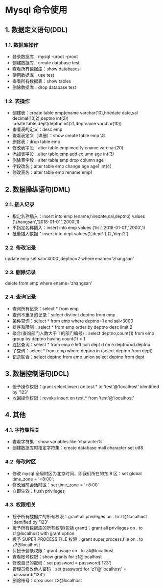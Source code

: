 # Mysql 命令使用

## 1. 数据定义语句(DDL)

### 1.1. 数据库操作

- 登录数据库：mysql -uroot -proot
- 创建数据库：create database test
- 查看所有数据库：show databases
- 使用数据库：use test
- 查看所有数据表：show tables
- 删除数据库：drop database test

### 1.2. 表操作

- 创建表：create table emp(ename varchar(10),hiredate date,sal decimal(10,2),deptno int(2))  
   create table dept(deptno int(2),deptname varchar(10))
- 查看表的定义：desc emp
- 查看表定义（详细）：show create table emp \G
- 删除表：drop table emp
- 修改表字段：alter table emp modify ename varchar(20)
- 添加表字段：alter table emp add column age int(3)
- 删除表字段：alter table emp drop column age
- 字段改名；alter table emp change age age1 int(4)
- 修改表名：alter table emp rename emp1

## 2. 数据操纵语句(DML)

### 2.1. 插入记录

- 指定名称插入：insert into emp (ename,hiredate,sal,deptno) values ('zhangsan','2018-01-01','2000',1)
- 不指定名称插入：insert into emp values ('lisi','2018-01-01','2000',1)
- 批量插入数据：insert into dept values(1,'dept1'),(2,'dept2')

### 2.2. 修改记录

update emp set sal='4000',deptno=2 where ename='zhangsan'

### 2.3. 删除记录

delete from emp where ename='zhangsan'

### 2.4. 查询记录

- 查询所有记录：select \* from emp
- 查询不重复的记录：select distinct deptno from emp
- 条件查询：select \* from emp where deptno=1 and sal<3000
- 排序和限制：select \* from emp order by deptno desc limit 2
- 聚合(查询部门人数大于 1 的部门编号)：select deptno,count(1) from emp group by deptno having count(1) > 1
- 连接查询：select \* from emp e left join dept d on e.deptno=d.deptno
- 子查询：select \* from emp where deptno in (select deptno from dept)
- 记录联合：select deptno from emp union select deptno from dept

## 3. 数据控制语句(DCL)

- 授予操作权限：grant select,insert on test.\* to 'test'@'localhost' identified by '123'
- 收回操作权限：revoke insert on test.\* from 'test'@'localhost'

## 4. 其他

### 4.1. 字符集相关

- 查看字符集：show variables like 'character%'
- 创建数据库时指定字符集：create database mall character set utf8

### 4.2. 修改时区

- 修改 mysql 全局时区为北京时间，即我们所在的东 8 区：set global time_zone = '+8:00';
- 修改当前会话时区：set time_zone = '+8:00'
- 立即生效：flush privileges

### 4.3. 权限相关

- 授予所有数据库的所有权限：grant all privileges on _._ to z1@localhost identified by '123'
- 授予所有数据库的所有权限(包括 grant)：grant all privileges on _._ to z1@localhost with grant option
- 授予 SUPER PROCESS FILE 权限：grant super,process,file on _._ to z3@localhost
- 只授予登录权限：grant usage on _._ to z4@localhost
- 查看账号权限：show grants for z1@localhost
- 修改自己的密码：set password = password('123')
- 管理员修改他人密码：set password for 'z1'@'localhost' = password('123')
- 删除账号：drop user z2@localhost
